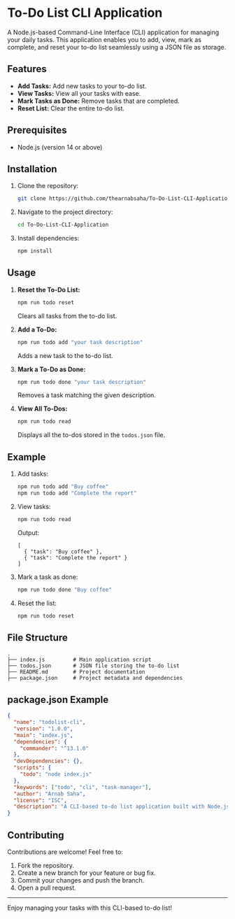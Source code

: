# To-Do List CLI Application

A Node.js-based Command-Line Interface (CLI) application for managing your daily tasks. This application enables you to add, view, mark as complete, and reset your to-do list seamlessly using a JSON file as storage.

## Features

- **Add Tasks:** Add new tasks to your to-do list.
- **View Tasks:** View all your tasks with ease.
- **Mark Tasks as Done:** Remove tasks that are completed.
- **Reset List:** Clear the entire to-do list.

## Prerequisites

- Node.js (version 14 or above)

## Installation

1. Clone the repository:

   ```bash
   git clone https://github.com/thearnabsaha/To-Do-List-CLI-Application.git
   ```

2. Navigate to the project directory:

   ```bash
   cd To-Do-List-CLI-Application
   ```

3. Install dependencies:

   ```bash
   npm install
   ```

## Usage

1. **Reset the To-Do List:**

   ```bash
   npm run todo reset
   ```

   Clears all tasks from the to-do list.

3. **Add a To-Do:**

   ```bash
   npm run todo add "your task description"
   ```

   Adds a new task to the to-do list.

4. **Mark a To-Do as Done:**

   ```bash
   npm run todo done "your task description"
   ```

   Removes a task matching the given description.

1. **View All To-Dos:**

   ```bash
   npm run todo read
   ```

   Displays all the to-dos stored in the `todos.json` file.

## Example

1. Add tasks:

   ```bash
   npm run todo add "Buy coffee"
   npm run todo add "Complete the report"
   ```

2. View tasks:

   ```bash
   npm run todo read
   ```

   Output:

   ```
   [
     { "task": "Buy coffee" },
     { "task": "Complete the report" }
   ]
   ```

3. Mark a task as done:

   ```bash
   npm run todo done "Buy coffee"
   ```

4. Reset the list:

   ```bash
   npm run todo reset
   ```

## File Structure

```
.
├── index.js         # Main application script
├── todos.json       # JSON file storing the to-do list
├── README.md        # Project documentation
├── package.json     # Project metadata and dependencies
```

## package.json Example

```json
{
  "name": "todolist-cli",
  "version": "1.0.0",
  "main": "index.js",
  "dependencies": {
    "commander": "^13.1.0"
  },
  "devDependencies": {},
  "scripts": {
    "todo": "node index.js"
  },
  "keywords": ["todo", "cli", "task-manager"],
  "author": "Arnab Saha",
  "license": "ISC",
  "description": "A CLI-based to-do list application built with Node.js."
}
```

## Contributing

Contributions are welcome! Feel free to:

1. Fork the repository.
2. Create a new branch for your feature or bug fix.
3. Commit your changes and push the branch.
4. Open a pull request.


---

Enjoy managing your tasks with this CLI-based to-do list!
